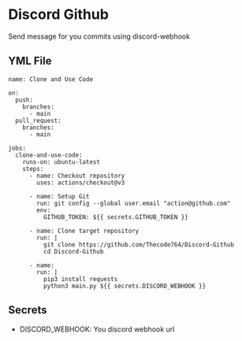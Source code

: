 # Discord Github
Send message for you commits using discord-webhook
## YML File
```
name: Clone and Use Code

on:
  push:
    branches:
      - main
  pull_request:
    branches:
      - main

jobs:
  clone-and-use-code:
    runs-on: ubuntu-latest
    steps:
      - name: Checkout repository
        uses: actions/checkout@v3
      
      - name: Setup Git
        run: git config --global user.email "action@github.com"
        env:
          GITHUB_TOKEN: ${{ secrets.GITHUB_TOKEN }}

      - name: Clone target repository
        run: |
          git clone https://github.com/Thecode764/Discord-Github
          cd Discord-Github
          
      - name: 
        run: |
          pip3 install requests
          python3 main.py ${{ secrets.DISCORD_WEBHOOK }}
```
## Secrets
- DISCORD_WEBHOOK: You discord webhook url